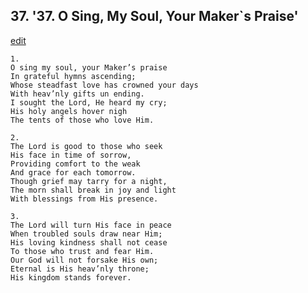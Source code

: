 
## 37.  '37. O Sing, My Soul, Your Maker\`s Praise'
[edit](https://docs.google.com/document/d/1DV0Qm0UdiIbfKFs0KDAMpkJBOYS%2D6AXQ/edit?mode=html)






    1.
    O sing my soul, your Maker’s praise
    In grateful hymns ascending;
    Whose steadfast love has crowned your days
    With heav’nly gifts un ending.
    I sought the Lord, He heard my cry;
    His holy angels hover nigh
    The tents of those who love Him.

    2.
    The Lord is good to those who seek
    His face in time of sorrow,
    Providing comfort to the weak
    And grace for each tomorrow.
    Though grief may tarry for a night,
    The morn shall break in joy and light
    With blessings from His presence.

    3.
    The Lord will turn His face in peace
    When troubled souls draw near Him;
    His loving kindness shall not cease
    To those who trust and fear Him.
    Our God will not forsake His own;
    Eternal is His heav’nly throne;
    His kingdom stands forever.
